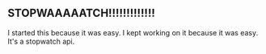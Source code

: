 STOPWAAAAATCH!!!!!!!!!!!!!
-----------------------------

I started this because it was easy.  I kept working on it because it was easy.  It's a stopwatch api.
